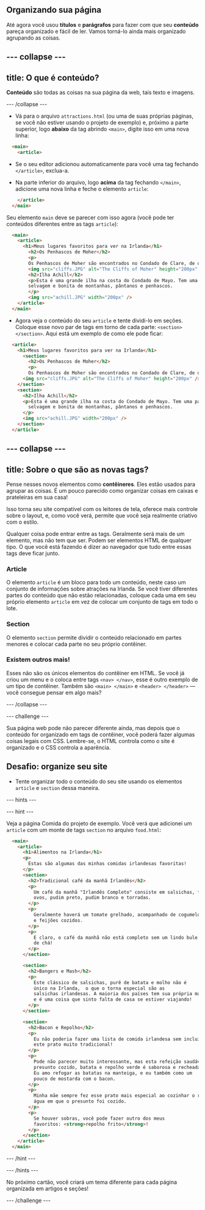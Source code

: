 ## Organizando sua página

Até agora você usou **títulos** e **parágrafos** para fazer com que seu **conteúdo** pareça organizado e fácil de ler. Vamos torná-lo ainda mais organizado agrupando as coisas.

## \--- collapse \---

## title: O que é conteúdo?

**Conteúdo** são todas as coisas na sua página da web, tais texto e imagens.

\--- /collapse \---

+ Vá para o arquivo `attractions.html` (ou uma de suas próprias páginas, se você não estiver usando o projeto de exemplo) e, próximo a parte superior, logo **abaixo** da tag abrindo `<main>`, digite isso em uma nova linha: 

```html
  <main>
    <article>
```

+ Se o seu editor adicionou automaticamente para você uma tag fechando `</article>`, exclua-a.

+ Na parte inferior do arquivo, logo **acima** da tag fechando `</main>`, adicione uma nova linha e feche o elemento `article`:

```html
    </article>
  </main>
```

Seu elemento `main` deve se parecer com isso agora (você pode ter conteúdos diferentes entre as tags `article`):

```html
  <main>
    <article>
      <h1>Meus lugares favoritos para ver na Irlanda</h1>
        <h2>Os Penhascos de Moher</h2>
        <p>
        Os Penhascos de Moher são encontrados no Condado de Clare, de onde eu sou. Olha como eles são legais!</p>
        <img src="cliffs.JPG" alt="The Cliffs of Moher" height="200px" />
        <h2>Ilha Achill</h2>
        <p>Esta é uma grande ilha na costa do Condado de Mayo. Tem uma paisagem
        selvagem e bonita de montanhas, pântanos e penhascos.
        </p>
        <img src="achill.JPG" width="200px" />
    </article>
  </main>
```

+ Agora veja o conteúdo do seu `article` e tente dividi-lo em seções. Coloque esse novo par de tags em torno de cada parte: `<section></section>`. Aqui está um exemplo de como ele pode ficar:

```html
  <article>
    <h1>Meus lugares favoritos para ver na Irlanda</h1>
      <section>
        <h2>Os Penhascos de Moher</h2>
        <p>
        Os Penhascos de Moher são encontrados no Condado de Clare, de onde eu sou. Olha como eles são legais!</p>
      <img src="cliffs.JPG" alt="The Cliffs of Moher" height="200px" />
    </section>
    <section>
      <h2>Ilha Achill</h2>
      <p>Esta é uma grande ilha na costa do Condado de Mayo. Tem uma paisagem
        selvagem e bonita de montanhas, pântanos e penhascos.
      </p>
      <img src="achill.JPG" width="200px" />
    </section>
  </article>
```

## \--- collapse \---

## title: Sobre o que são as novas tags?

Pense nesses novos elementos como **contêineres**. Eles estão usados para agrupar as coisas. É um pouco parecido como organizar coisas em caixas e prateleiras em sua casa!

Isso torna seu site compatível com os leitores de tela, oferece mais controle sobre o layout, e, como você verá, permite que você seja realmente criativo com o estilo.

Qualquer coisa pode entrar entre as tags. Geralmente será mais de um elemento, mas não tem que ser. Podem ser elementos HTML de qualquer tipo. O que você está fazendo é dizer ao navegador que tudo entre essas tags deve ficar junto.

### Article

O elemento `article` é um bloco para todo um conteúdo, neste caso um conjunto de informações sobre atrações na Irlanda. Se você tiver diferentes partes do conteúdo que não estão relacionadas, coloque cada uma em seu próprio elemento `article` em vez de colocar um conjunto de tags em todo o lote.

### Section

O elemento `section` permite dividir o conteúdo relacionado em partes menores e colocar cada parte no seu próprio contêiner.

### Existem outros mais!

Esses não são os únicos elementos do contêiner em HTML. Se você já criou um menu e o coloca entre tags `<nav> </nav>`, esse é outro exemplo de um tipo de contêiner. Também são `<main> </main>` e `<header> </header>` — você consegue pensar em algo mais?

\--- /collapse \---

\--- challenge \---

Sua página web pode não parecer diferente ainda, mas depois que o conteúdo for organizado em tags de contêiner, você poderá fazer algumas coisas legais com CSS. Lembre-se, o HTML controla como o site é organizado e o CSS controla a aparência.

## Desafio: organize seu site

+ Tente organizar todo o conteúdo do seu site usando os elementos `article` e `section` dessa maneira. 

\--- hints \---

\--- hint \---

Veja a página Comida do projeto de exemplo. Você verá que adicionei um `article` com um monte de tags `section` no arquivo `food.html`:

```html
  <main>
    <article>
      <h1>Alimentos na Irlanda</h1>
      <p>
        Estas são algumas das minhas comidas irlandesas favoritas!
      </p>  
      <section>
        <h2>Tradicional café da manhã Irlandês</h2>
        <p>
          Um café da manhã "Irlandês Completo" consiste em salsichas, fatias de toucinho (bacon),
          ovos, pudim preto, pudim branco e torradas.
        </p>
        <p>
          Geralmente haverá um tomate grelhado, acompanhado de cogumelos,
          e feijões cozidos.
        </p>
        <p>
          E claro, o café da manhã não está completo sem um lindo bule 
          de chá!
        </p>
      </section>

      <section>
        <h2>Bangers e Mash</h2>
        <p>
          Este clássico de salsichas, purê de batata e molho não é
          único na Irlanda,  o que o torna especial são as
          salsichas irlandesas. A maioria dos países tem sua própria maneira de fazer salsichas,
          e é uma coisa que sinto falta de casa se estiver viajando!
        </p>
      </section>

      <section>
        <h2>Bacon e Repolho</h2>
        <p>
          Eu não poderia fazer uma lista de comida irlandesa sem incluir
          este prato muito tradicional!
        </p>
        <p>
          Pode não parecer muito interessante, mas esta refeição saudável de
          presunto cozido, batata e repolho verde é saborosa e recheada.
          Eu amo refogar as batatas na manteiga, e eu também como um
          pouco de mostarda com o bacon.
        </p>
        <p>
          Minha mãe sempre fez esse prato mais especial ao cozinhar o repolho na
          água em que o presunto foi cozido.
        </p>
        <p>
          Se houver sobras, você pode fazer outro dos meus
          favoritos: <strong>repolho frito</strong>!
        </p>
      </section>
    </article>     
  </main>
```

\--- /hint \---

\--- /hints \---

No próximo cartão, você criará um tema diferente para cada página organizada em artigos e seções!

\--- /challenge \---